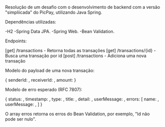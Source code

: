 Resolução de um desafio com o desenvolvimento de backend com a versão "simpliicada" do PicPay, utilizando Java Spring.

Dependências utilizadas:

-H2
-Spring Data JPA.
-Spring Web.
-Bean Validation.

Endpoints:

[get] /transactions - Retorna todas as transações
[get] /transactions/{id} - Busca uma transação por id
[post] /transactions - Adiciona uma nova transação

Modelo do payload de uma nova transação:

{
  senderId: ,
  receiverId: ,
  amount: 
}

Modelo de erro esperado (RFC 7807):
  
{
  status: ,
  timestamp: ,
  type: ,
  title: ,
  detail: ,
  userMessage: ,
  errors: [
  name: ,
    userMessage: ,
  ]
}

O array erros retorna os erros do Bean Validation, por exemplo, "Id não pode ser nulo".

